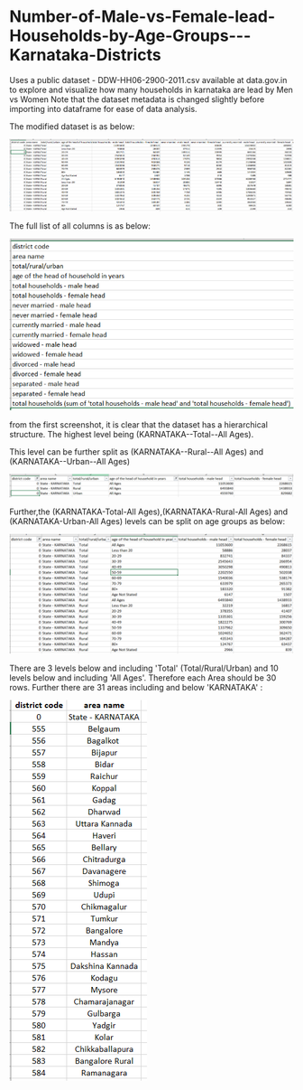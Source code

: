 # Number-of-Male-vs-Female-lead-Households-by-Age-Groups---Karnataka-Districts
Uses a public dataset - DDW-HH06-2900-2011.csv available at data.gov.in to explore and visualize how many households in karnataka are lead by Men vs Women
Note that the dataset metadata is changed slightly before importing into dataframe for ease of data analysis.

The modified dataset is as below:

![modified_dataset](images/modified_dataset.PNG)


The full list of all columns is as below:

![full_col_list](images/full_column_list.PNG)

from the first screenshot, it is clear that the dataset has a hierarchical structure. The highest level being (KARNATAKA--Total--All Ages).

This level can be further split as (KARNATAKA--Rural--All Ages) and (KARNATAKA--Urban--All Ages)

![levels](images/levels.PNG)

Further,the (KARNATAKA-Total-All Ages),(KARNATAKA-Rural-All Ages) and (KARNATAKA-Urban-All Ages) levels can be split on age groups as below:

![age_levels](images/levels_2.PNG)

There are 3 levels below and including 'Total' (Total/Rural/Urban) and 10 levels below and including 'All Ages'. Therefore each Area should be 30 rows. Further there are 31 areas including and below 'KARNATAKA' : 

![areas](images/areas_list.PNG)








